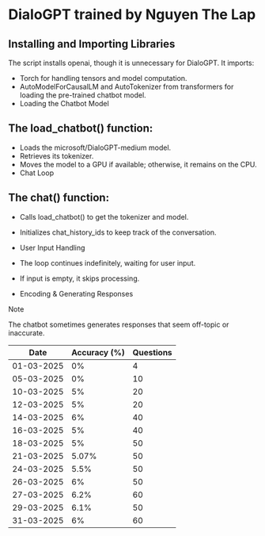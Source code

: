 # DialoGPT trained by Nguyen The Lap

## Installing and Importing Libraries

The script installs openai, though it is unnecessary for DialoGPT.
It imports:
 - Torch for handling tensors and model computation.
 - AutoModelForCausalLM and AutoTokenizer from transformers for loading the pre-trained chatbot model.
 - Loading the Chatbot Model

## The load_chatbot() function:

- Loads the microsoft/DialoGPT-medium model.
- Retrieves its tokenizer.
- Moves the model to a GPU if available; otherwise, it remains on the CPU.
- Chat Loop

## The chat() function:

- Calls load_chatbot() to get the tokenizer and model.
- Initializes chat_history_ids to keep track of the conversation.
- User Input Handling

- The loop continues indefinitely, waiting for user input.
- If input is empty, it skips processing.
- Encoding & Generating Responses


> [!NOTE]
> The chatbot sometimes generates responses that seem off-topic or inaccurate.

| Date       | Accuracy (%) | Questions |
|------------|--------------|-----------|
| 01-03-2025 |      0%        |     4      |
| 05-03-2025 |      0%       |     10      |
| 10-03-2025 |      5%        |     20      |
| 12-03-2025 |      5%        |     20      |
| 14-03-2025 |      6%        |     40      |
| 16-03-2025 |      5%        |     40      |
| 18-03-2025 |      5%        |     50      |
| 21-03-2025 |      5.07%        |     50      |
| 24-03-2025 |      5.5%        |     50      |
| 26-03-2025 |      6%        |     50      |
| 27-03-2025 |      6.2%        |     60      |
| 29-03-2025 |      6.1%        |     50      |
| 31-03-2025 |      6%        |     60      |
